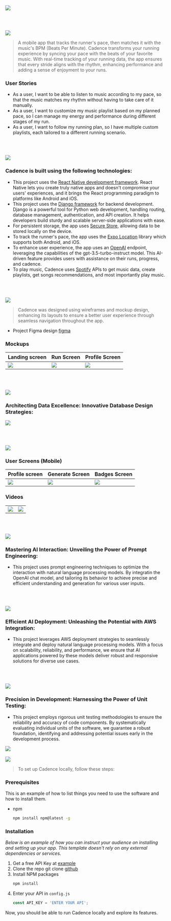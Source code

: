 <img src="./readme/title1.svg"/>

<br><br>

<!-- project philosophy -->
<img src="./readme/title2.svg"/>

> A mobile app that tracks the runner's pace, then matches it with the music's BPM (Beats Per Minute).
> Cadence transforms your running experience by syncing your pace with the beats of your favorite music. With real-time tracking of your running data, the app ensures that every stride aligns with the rhythm, enhancing performance and adding a sense of enjoyment to your runs.

### User Stories
- As a user, I want to be able to listen to music according to my pace, so that the music matches my rhythm without having to take care of it manually.
- As a user, I want to customize my music playlist based on my planned pace, so I can manage my energy and performance during different stages of my run.
- As a user, I want to follow my running plan, so I have multiple custom playlists, each tailored to a different running scenario. 

<br><br>
<!-- Tech stack -->
<img src="./readme/title3.svg"/>

###  Cadence is built using the following technologies:

- This project uses the [React Native development framework](https://reactnative.dev/). React Native lets you create truly native apps and doesn't compromise your users' experiences, and it brings the React programming paradigm to platforms like Android and iOS.
- This project uses the [Django framework](https://www.djangoproject.com/) for backend development. Django is a powerful tool for Python web development, handling routing, database management, authentication, and API creation. It helps developers build sturdy and scalable server-side applications with ease.
- For persistent storage, the app uses [Secure Store](https://docs.expo.dev/versions/latest/sdk/securestore/), allowing data to be stored locally on the device.
- To track the runner's pace, the app uses the [Expo Location](https://docs.expo.dev/versions/latest/sdk/location/) library which supports both Android, and iOS.
- To enhance user experience, the app uses an [OpenAI](https://openai.com/) endpoint, leveraging the capabilities of the gpt-3.5-turbo-instruct model. This AI-driven feature provides users with assistance on their runs, progress, and cadence.
- To play music, Cadence uses [Spotify](https://developer.spotify.com/documentation/web-api) APIs to get music data, create playlists, get songs recommendations, and most importantly play music. 

<br><br>
<!-- UI UX -->
<img src="./readme/title4.svg"/>


> Cadence was designed using wireframes and mockup design, enhancing its layouts to ensure a better user experience through seamless navigation throughout the app.

- Project Figma design [figma](https://www.figma.com/file/T9MjW9gu1uMtYyuyOqIwVY/Cadence?type=design&node-id=0%3A1&mode=design&t=wST7djII7pj7t0rf-1)


### Mockups
| Landing screen  | Run Screen | Profile Screen |
| ---| ---| ---|
| <img src="./readme/media/landing.svg"/> | <img src="./readme/media/run.svg"/> | <img src="./readme/media/profile.svg"/> |

<br><br>

<!-- Database Design -->
<img src="./readme/title5.svg"/>

###  Architecting Data Excellence: Innovative Database Design Strategies:

<img src="./readme/media/database.svg"/>


<br><br>


<!-- Implementation -->
<img src="./readme/title6.svg"/>


### User Screens (Mobile)
| Profile screen  | Generate Screen | Badges Screen |
| ---| ---| ---|
| <img src="./readme/media/profile.gif"/> | <img src="./readme/media/generate.gif"/> | <img src="./readme/media/badges.gif"/> |


### Videos

<table>
  <tr>
    <td align="center">
      
<img src="./readme/media/pace.gif"/>

</td>
    <td align="center">
      
<img src="./readme/media/chat.mp4"/>
</td>
    
</table>







<br><br>


<!-- Prompt Engineering -->
<img src="./readme/title7.svg"/>

###  Mastering AI Interaction: Unveiling the Power of Prompt Engineering:

- This project uses prompt engineering techniques to optimize the interaction with natural language processing models. By integratin the OpenAI chat model, and tailoring its behavior to achieve precise and efficient understanding and generation for various user inputs.

<br><br>

<!-- AWS Deployment -->
<img src="./readme/title8.svg"/>

###  Efficient AI Deployment: Unleashing the Potential with AWS Integration:

- This project leverages AWS deployment strategies to seamlessly integrate and deploy natural language processing models. With a focus on scalability, reliability, and performance, we ensure that AI applications powered by these models deliver robust and responsive solutions for diverse use cases.

<br><br>

<!-- Unit Testing -->
<img src="./readme/title9.svg"/>

###  Precision in Development: Harnessing the Power of Unit Testing:

- This project employs rigorous unit testing methodologies to ensure the reliability and accuracy of code components. By systematically evaluating individual units of the software, we guarantee a robust foundation, identifying and addressing potential issues early in the development process.
<img src="./readme/media/tests.png"/>
<br><br>


<!-- How to run -->
<img src="./readme/title10.svg"/>

> To set up Cadence locally, follow these steps:

### Prerequisites

This is an example of how to list things you need to use the software and how to install them.
* npm
  ```sh
  npm install npm@latest -g
  ```

### Installation

_Below is an example of how you can instruct your audience on installing and setting up your app. This template doesn't rely on any external dependencies or services._

1. Get a free API Key at [example](https://example.com)
2. Clone the repo
   git clone [github](https://github.com/GhiwaDaccache/cadence)
3. Install NPM packages
   ```sh
   npm install
   ```
4. Enter your API in `config.js`
   ```js
   const API_KEY = 'ENTER YOUR API';
   ```

Now, you should be able to run Cadence locally and explore its features.
